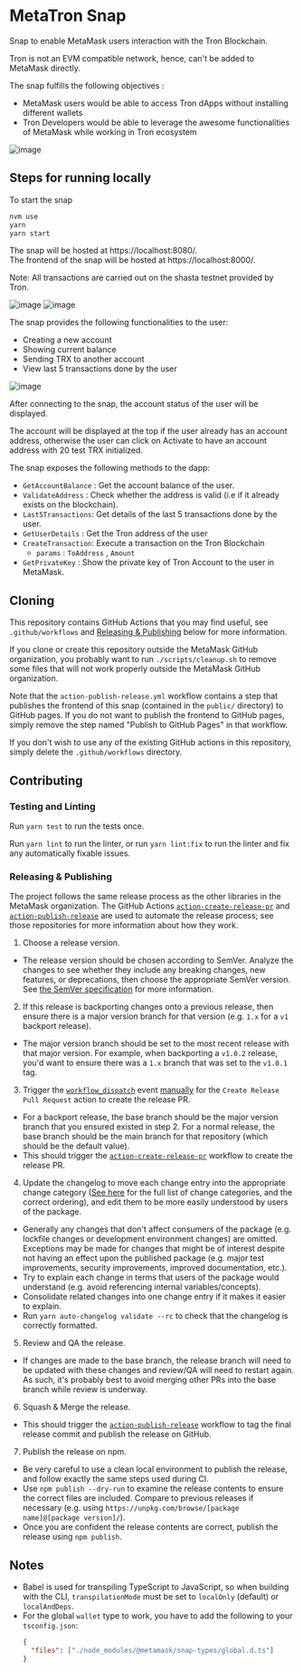 # MetaTron Snap
<!--- What the project is -->
Snap to enable MetaMask users interaction with the Tron Blockchain.  
<!--- ![image](https://user-images.githubusercontent.com/92073778/217269458-fc01c44a-b2aa-45f1-bf4a-67c319cf146e.png) -->

<!--- What it aims to accomplish -->
Tron is not an EVM compatible network, hence, can't be added to MetaMask directly.

The snap fulfills the following objectives :
- MetaMask users would be able to access Tron dApps without installing different wallets 
- Tron Developers would be able to leverage the awesome functionalities of MetaMask while working in Tron ecosystem

![image](https://user-images.githubusercontent.com/92073778/217269734-18fe4630-8748-444d-a77c-932e1ed86f76.png)
## Steps for running locally
To start the snap
```bash
nvm use
yarn 
yarn start
```
The snap will be hosted at https://localhost:8080/.  
The frontend of the snap will be hosted at https://localhost:8000/.

Note: All transactions are carried out on the shasta testnet provided by Tron.

![image](https://user-images.githubusercontent.com/92073778/217270442-243eb3fa-ce7d-4471-b955-1e9a820e9d43.png)  ![image](https://user-images.githubusercontent.com/92073778/217270745-647c6634-7406-4da5-b197-4f03c9a3b50d.png)

The snap provides the following functionalities to the user:  

- Creating a new account
- Showing current balance
- Sending TRX to another account
- View last 5 transactions done by the user

![image](https://user-images.githubusercontent.com/92073778/217273478-4d6af3a5-ac06-4627-b20e-62b617c16aca.png)

After connecting to the snap, the account status of the user will be displayed. 

The account will be displayed at the top if the user already has an account address, otherwise the user can click on Activate to have an account address with 20 test TRX initialized.

The snap exposes the following methods to the dapp:  

- `GetAccountBalance` :  Get the account balance of the user.
- `ValidateAddress` : Check whether the address is valid (i.e if it already exists on the blockchain).
- `Last5Transactions`: Get details of the last 5 transactions done by the user.
- `GetUserDetails` : Get the Tron address of the user
- `CreateTransaction`: Execute a transaction on the Tron Blockchain
    - `params` : `ToAddress` , `Amount`
- `GetPrivateKey` : Show the private key of Tron Account to the user in MetaMask.


## Cloning

This repository contains GitHub Actions that you may find useful, see `.github/workflows` and [Releasing & Publishing](https://github.com/MetaMask/template-snap-monorepo/edit/main/README.md#releasing--publishing) below for more information.

If you clone or create this repository outside the MetaMask GitHub organization, you probably want to run `./scripts/cleanup.sh` to remove some files that will not work properly outside the MetaMask GitHub organization.

Note that the `action-publish-release.yml` workflow contains a step that publishes the frontend of this snap (contained in the `public/` directory) to GitHub pages. If you do not want to publish the frontend to GitHub pages, simply remove the step named "Publish to GitHub Pages" in that workflow.

If you don't wish to use any of the existing GitHub actions in this repository, simply delete the `.github/workflows` directory.

## Contributing

### Testing and Linting

Run `yarn test` to run the tests once.

Run `yarn lint` to run the linter, or run `yarn lint:fix` to run the linter and fix any automatically fixable issues.

### Releasing & Publishing

The project follows the same release process as the other libraries in the MetaMask organization. The GitHub Actions [`action-create-release-pr`](https://github.com/MetaMask/action-create-release-pr) and [`action-publish-release`](https://github.com/MetaMask/action-publish-release) are used to automate the release process; see those repositories for more information about how they work.

1. Choose a release version.

- The release version should be chosen according to SemVer. Analyze the changes to see whether they include any breaking changes, new features, or deprecations, then choose the appropriate SemVer version. See [the SemVer specification](https://semver.org/) for more information.

2. If this release is backporting changes onto a previous release, then ensure there is a major version branch for that version (e.g. `1.x` for a `v1` backport release).

- The major version branch should be set to the most recent release with that major version. For example, when backporting a `v1.0.2` release, you'd want to ensure there was a `1.x` branch that was set to the `v1.0.1` tag.

3. Trigger the [`workflow_dispatch`](https://docs.github.com/en/actions/reference/events-that-trigger-workflows#workflow_dispatch) event [manually](https://docs.github.com/en/actions/managing-workflow-runs/manually-running-a-workflow) for the `Create Release Pull Request` action to create the release PR.

- For a backport release, the base branch should be the major version branch that you ensured existed in step 2. For a normal release, the base branch should be the main branch for that repository (which should be the default value).
- This should trigger the [`action-create-release-pr`](https://github.com/MetaMask/action-create-release-pr) workflow to create the release PR.

4. Update the changelog to move each change entry into the appropriate change category ([See here](https://keepachangelog.com/en/1.0.0/#types) for the full list of change categories, and the correct ordering), and edit them to be more easily understood by users of the package.

- Generally any changes that don't affect consumers of the package (e.g. lockfile changes or development environment changes) are omitted. Exceptions may be made for changes that might be of interest despite not having an effect upon the published package (e.g. major test improvements, security improvements, improved documentation, etc.).
- Try to explain each change in terms that users of the package would understand (e.g. avoid referencing internal variables/concepts).
- Consolidate related changes into one change entry if it makes it easier to explain.
- Run `yarn auto-changelog validate --rc` to check that the changelog is correctly formatted.

5. Review and QA the release.

- If changes are made to the base branch, the release branch will need to be updated with these changes and review/QA will need to restart again. As such, it's probably best to avoid merging other PRs into the base branch while review is underway.

6. Squash & Merge the release.

- This should trigger the [`action-publish-release`](https://github.com/MetaMask/action-publish-release) workflow to tag the final release commit and publish the release on GitHub.

7. Publish the release on npm.

- Be very careful to use a clean local environment to publish the release, and follow exactly the same steps used during CI.
- Use `npm publish --dry-run` to examine the release contents to ensure the correct files are included. Compare to previous releases if necessary (e.g. using `https://unpkg.com/browse/[package name]@[package version]/`).
- Once you are confident the release contents are correct, publish the release using `npm publish`.

## Notes

- Babel is used for transpiling TypeScript to JavaScript, so when building with the CLI,
  `transpilationMode` must be set to `localOnly` (default) or `localAndDeps`.
- For the global `wallet` type to work, you have to add the following to your `tsconfig.json`:
  ```json
  {
    "files": ["./node_modules/@metamask/snap-types/global.d.ts"]
  }
  ```
